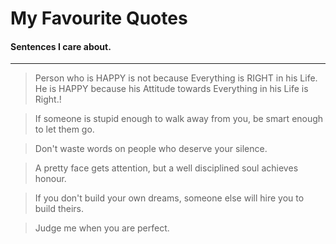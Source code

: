 # My Favourite Quotes
#### Sentences I care about.

---

> Person who is HAPPY is not because Everything is RIGHT in his Life.
> He is HAPPY because his Attitude towards Everything in his Life is Right.!

> If someone is stupid enough to walk away from you, be smart enough to let them go.

> Don't waste words on people who deserve your silence.

> A pretty face gets attention, but a well disciplined soul achieves honour.

> If you don't build your own dreams, someone else will hire you to build theirs.

> Judge me when you are perfect.
